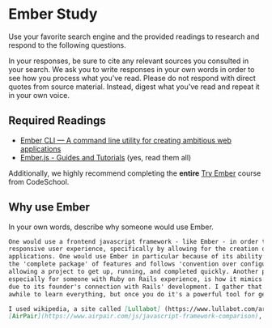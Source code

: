 # Ember Study

Use your favorite search engine and the provided readings to research and
respond to the following questions.

In your responses, be sure to cite any relevant sources you consulted in your
search. We ask you to write responses in your own words in order to see how you
process what you've read. Please do not respond with direct quotes from source
material. Instead, digest what you've read and repeat it in your own voice.

## Required Readings

-   [Ember CLI — A command line utility for creating ambitious web applications](http://ember-cli.com/user-guide/)
-   [Ember.js - Guides and Tutorials](https://guides.emberjs.com/v2.4.0/) (yes,
    read them all)

Additionally, we highly recommend completing the **entire** [Try
Ember](https://www.codeschool.com/courses/try-ember) course from CodeSchool.

## Why use Ember

In your own words, describe why someone would use Ember.

```md
One would use a frontend javascript framework - like Ember - in order to provide a more
responsive user experience, specifically by allowing for the creation of single-page
applications. One would use Ember in particular because of its ability to provide
the 'complete package' of features and follows 'convention over configuration',
allowing a project to get up, running, and completed quickly. Another perk,
especially for someone with Ruby on Rails experience, is how it mimics Rails
due to its founder's connection with Rails' development. I gather that it takes
awhile to learn everything, but once you do it's a powerful tool for getting a job done well.

I used wikipedia, a site called [Lullabot] (https://www.lullabot.com/articles/choosing-the-right-javascript-framework-for-the-job),
[AirPair](https://www.airpair.com/js/javascript-framework-comparison), and the two readings as my sources.
```
